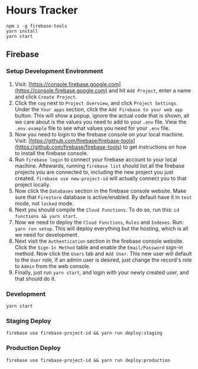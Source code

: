 # Hours Tracker

```
npm i -g firebase-tools
yarn install
yarn start
```

## Firebase

### Setup Development Environment

1. Visit: [https://console.firebase.google.com](https://console.firebase.google.com) and hit `Add Project`, enter a name and click `Create Project`.
2. Click the `cog` next to `Project Overview`, and click `Project Settings`.  Under the `Your apps` section, click the `Add Firebase to your web app` button.  This will show a popup, ignore the actual code that is shown, all we care about is the values you need to add to your `.env` file.  View the `.env.example` file to see what values you need for your `.env` file.
3. Now you need to login to the firebase console on your local machine.  Visit: [https://github.com/firebase/firebase-tools](https://github.com/firebase/firebase-tools) to get instructions on how to install the firebase console.
4. Run `firebase login` to connect your firebase account to your local machine.  Aftewards, running `firebase list` should list all the firebase projects you are connected to, including the new project you just created.  `firebase use new-project-id` will actually connect you to that project locally.
5. Now click the `Databases` section in the firebase console website.  Make sure that `Firestore` database is active/enabled.  By default have it in `test` mode, not `locked` mode.
6. Next you should compile the `Cloud Functions`.  To do so, run this: `cd functions && yarn start`.
6.  Now we need to deploy the `Cloud Functions`, `Rules` and `Indexes`.  Run: `yarn run setup`.  This will deploy everything but the hosting, which is all we need for development.
7. Next visit the `Authentication` section in the firebase console website.  Click the `Sign-In Method` table and enable the `Email/Password` sign-in method.  Now click the `Users` tab and `Add User`.  This new user will default to the `User` role, if an admin user is desired, just change the record's role to `Admin` from the web console.
8. Finally, just run `yarn start`, and login with your newly created user, and that should do it.

### Development

```
yarn start
```

### Staging Deploy

```
firebase use firebase-project-id && yarn run deploy:staging
```

### Production Deploy

```
firebase use firebase-project-id && yarn run deploy:production
```
